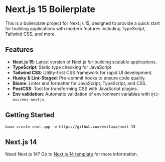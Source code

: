 # Next.js 15 Boilerplate

This is a boilerplate project for Next.js 15, designed to provide a quick start for building applications with modern features including TypeScript, Tailwind CSS, and more.

## Features

- **Next.js 15**: Latest version of Next.js for building scalable applications.
- **TypeScript**: Static type checking for JavaScript.
- **Tailwind CSS**: Utility-first CSS framework for rapid UI development.
- **Husky & Lint-Staged**: Pre-commit hooks to ensure code quality.
- **Biome**: Linter and formatter for JavaScript, TypeScript, and CSS.
- **PostCSS**: Tool for transforming CSS with JavaScript plugins.
- **Env validation**: Automatic validation of environment variables with `@t3-oss/env-nextjs`.

## Getting Started

`bunx create next-app -e https://github.com/eviloma/next-15`

## Next.js 14

Need Next.js 14? Go to [Next.js 14 template](https://github.com/eviloma/next-14) for more information.

